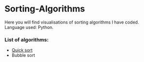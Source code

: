 # Sorting-Algorithms

Here you will find visualisations of sorting algorithms I have coded. Language used: Python.

### List of algorithms:
* [Quick sort](https://github.com/MonamiYP/Sorting-Algorithms/blob/main/quick_sort.py)
* Bubble sort
